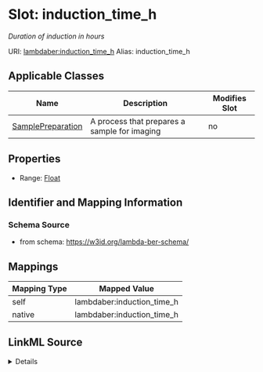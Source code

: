 

# Slot: induction_time_h 


_Duration of induction in hours_





URI: [lambdaber:induction_time_h](https://w3id.org/lambda-ber-schema/induction_time_h)
Alias: induction_time_h

<!-- no inheritance hierarchy -->





## Applicable Classes

| Name | Description | Modifies Slot |
| --- | --- | --- |
| [SamplePreparation](SamplePreparation.md) | A process that prepares a sample for imaging |  no  |






## Properties

* Range: [Float](Float.md)




## Identifier and Mapping Information






### Schema Source


* from schema: https://w3id.org/lambda-ber-schema/




## Mappings

| Mapping Type | Mapped Value |
| ---  | ---  |
| self | lambdaber:induction_time_h |
| native | lambdaber:induction_time_h |




## LinkML Source

<details>
```yaml
name: induction_time_h
description: Duration of induction in hours
from_schema: https://w3id.org/lambda-ber-schema/
rank: 1000
alias: induction_time_h
owner: SamplePreparation
domain_of:
- SamplePreparation
range: float

```
</details>